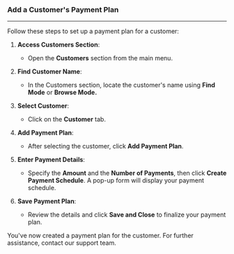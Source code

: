### Add a Customer's Payment Plan
____________________________________
Follow these steps to set up a payment plan for a customer:

1. **Access Customers Section**:
    
    - Open the **Customers** section from the main menu.
2. **Find Customer Name**:
    
    - In the Customers section, locate the customer's name using **Find Mode** or **Browse Mode.**
3. **Select Customer**:
    
    - Click on the **Customer** tab.
4. **Add Payment Plan**:
    
    - After selecting the customer, click **Add Payment Plan**.
5. **Enter Payment Details**:
    
    - Specify the **Amount** and the **Number of Payments**, then click **Create Payment Schedule**. A pop-up form will display your payment schedule.
6. **Save Payment Plan**:
    
    - Review the details and click **Save and Close** to finalize your payment plan.

You've now created a payment plan for the customer. For further assistance, contact our support team.